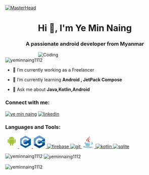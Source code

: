 [![MasterHead](https://1.bp.blogspot.com/-7A4WynwLsMw/XbBpCXG8fHI/AAAAAAAAMt4/uOa1bpLskYgrwGbllhSu2SDj_Mig8SXJQCLcBGAsYHQ/s1600/2000_600px.gif)](https://rishavchanda.io)
<h1 align="center">Hi 👋, I'm Ye Min Naing</h1>
<h3 align="center">A passionate android developer from Myanmar</h3>
<img align="right" alt="Coding" width="400" src="https://miro.medium.com/v2/resize:fit:1360/0*7Q3yvSIv_t0ioJ-Z.gif">

<p align="left"> <img src="https://komarev.com/ghpvc/?username=yeminnaing1112&label=Profile%20views&color=0e75b6&style=flat" alt="yeminnaing1112" /> </p>
  
- 🔭 I’m currently working as a Freelancer

- 🌱 I’m currently learning **Android , JetPack Compose**

- 💬 Ask me about **Java,Kotlin,Android**

<h3 align="left">Connect with me:</h3>
<p align="left">
<a href="https://fb.com/ye min naing" target="blank"><img align="center" src="https://raw.githubusercontent.com/rahuldkjain/github-profile-readme-generator/master/src/images/icons/Social/facebook.svg" alt="ye min naing" height="30" width="40" /></a>
  <a href="https://www.linkedin.com/in/yemin-naing-1a625625b/" rel="nofollow noreferrer">
    <img align="center" src="https://i.sstatic.net/gVE0j.png" alt="linkedin"
      height="30" width="40"> 
  </a>
</p>

<h3 align="left">Languages and Tools:</h3>
<p align="left"> <a href="https://developer.android.com" target="_blank" rel="noreferrer"> <img src="https://raw.githubusercontent.com/devicons/devicon/master/icons/android/android-original-wordmark.svg" alt="android" width="40" height="40"/> </a> <a href="https://www.cprogramming.com/" target="_blank" rel="noreferrer"> <img src="https://raw.githubusercontent.com/devicons/devicon/master/icons/c/c-original.svg" alt="c" width="40" height="40"/> </a> <a href="https://www.w3schools.com/cpp/" target="_blank" rel="noreferrer"> <img src="https://raw.githubusercontent.com/devicons/devicon/master/icons/cplusplus/cplusplus-original.svg" alt="cplusplus" width="40" height="40"/> </a> <a href="https://firebase.google.com/" target="_blank" rel="noreferrer"> <img src="https://www.vectorlogo.zone/logos/firebase/firebase-icon.svg" alt="firebase" width="40" height="40"/> </a> <a href="https://git-scm.com/" target="_blank" rel="noreferrer"> <img src="https://www.vectorlogo.zone/logos/git-scm/git-scm-icon.svg" alt="git" width="40" height="40"/> </a> <a href="https://www.java.com" target="_blank" rel="noreferrer"> <img src="https://raw.githubusercontent.com/devicons/devicon/master/icons/java/java-original.svg" alt="java" width="40" height="40"/> </a> <a href="https://kotlinlang.org" target="_blank" rel="noreferrer"> <img src="https://www.vectorlogo.zone/logos/kotlinlang/kotlinlang-icon.svg" alt="kotlin" width="40" height="40"/> </a> <a href="https://www.sqlite.org/" target="_blank" rel="noreferrer"> <img src="https://www.vectorlogo.zone/logos/sqlite/sqlite-icon.svg" alt="sqlite" width="40" height="40"/> </a> </p>

<p><img align="left" src="https://github-readme-stats.vercel.app/api/top-langs?username=yeminnaing1112&show_icons=true&locale=en&layout=compact" alt="yeminnaing1112" /></p>

<p>&nbsp;<img align="center" src="https://github-readme-stats.vercel.app/api?username=yeminnaing1112&show_icons=true&locale=en" alt="yeminnaing1112" /></p>

<p><img align="center" src="https://github-readme-streak-stats.herokuapp.com/?user=yeminnaing1112&" alt="yeminnaing1112" /></p>
